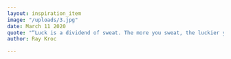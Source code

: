 ```yaml
---
layout: inspiration_item
image: "/uploads/3.jpg"
date: March 11 2020
quote: "“Luck is a dividend of sweat. The more you sweat, the luckier you get.”"
author: Ray Kroc

---
```

